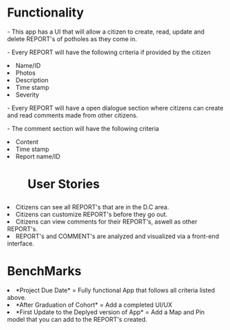 <h1>Functionality</h1>

<p>- This app has a UI that will allow a citizen to create, read, update and delete REPORT's of potholes as they come in.</p>
    <p>- Every REPORT will have the following criteria if provided by the citizen</p>
        <li>Name/ID</li>
        <li>Photos</li>
        <li>Description</li>
        <li>Time stamp</li>
        <li>Severity</li>
<p></p>
<p>- Every REPORT will have a open dialogue section where citizens can create and read comments made from other citizens.</p>

<p>- The comment section will have the following criteria</p>
        <li>Content</li>
        <li>Time stamp</li>
        <li>Report name/ID</li>

<h1>
    <ul>User Stories</ul>
</h1>
        <li>Citizens can see all REPORT's that are in the D.C area.</li>
        <li>Citizens can customize REPORT's before they go out.</li>
        <li>Citizens can view comments for their REPORT's, aswell as other REPORT's.</li>
        <li>REPORT's and COMMENT's are analyzed and visualized via a front-end interface.</li>

<h1>BenchMarks</h1>
    <li>*Project Due Date* = Fully functional App that follows all criteria listed above.</li>
    <li>*After Graduation of Cohort* = Add a completed UI/UX </li>
    <li>*First Update to the Deplyed version of App* = Add a Map and Pin model that you can add to the REPORT's created.</li>
